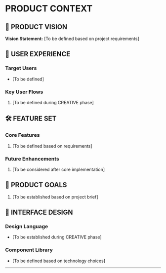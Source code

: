 # PRODUCT CONTEXT
<!-- User-facing features and product behavior -->

## 🎯 PRODUCT VISION

**Vision Statement:** [To be defined based on project requirements]

## 🎨 USER EXPERIENCE

### Target Users
- [To be defined]

### Key User Flows
1. [To be defined during CREATIVE phase]

## 🛠️ FEATURE SET

### Core Features
1. [To be defined based on requirements]

### Future Enhancements
1. [To be considered after core implementation]

## 🎯 PRODUCT GOALS

1. [To be established based on project brief]

## 📱 INTERFACE DESIGN

### Design Language
- [To be established during CREATIVE phase]

### Component Library
- [To be defined based on technology choices]

---
<!-- This file defines the product perspective and user-facing aspects -->